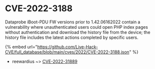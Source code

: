 # CVE-2022-3188

Dataprobe iBoot-PDU FW versions prior to 1.42.06162022 contain a vulnerability where unauthenticated users could open PHP index pages without authentication and download the history file from the device; the history file includes the latest actions completed by specific users.

{% embed url="https://github.com/Live-Hack-CVE/full_database/blob/main/cves/2022/CVE-2022-3188.json" %}


* reewardius ~> [CVE-2022-31889](https://zeste.alice-snow.ru/2022/database/cve-2022-3188/cve-2022-31889-reewardius)